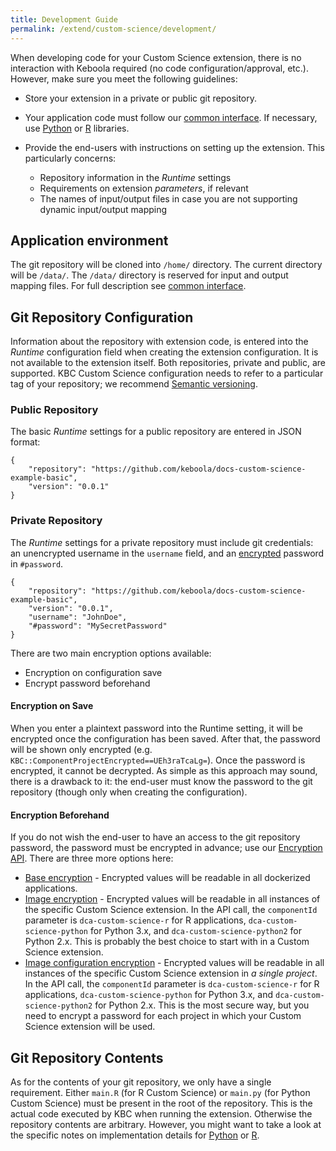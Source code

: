 ```yaml
---
title: Development Guide
permalink: /extend/custom-science/development/
---
```


When developing code for your Custom Science extension, there is no interaction with Keboola required (no code configuration/approval, etc.). 
However, make sure you meet the following guidelines:

- Store your extension in a private or public git repository.
- Your application code must follow our [common interface](/extend/common-interface/). 
If necessary, use [Python](/extend/custom-science/python/) or [R](/extend/custom-science/r/) libraries. 
- Provide the end-users with instructions on setting up the extension. This particularly concerns:
 
  - Repository information in the *Runtime* settings
  - Requirements on extension *parameters*, if relevant 
  - The names of input/output files in case you are not supporting dynamic input/output mapping

## Application environment
The git repository will be cloned into `/home/` directory. The current directory will be `/data/`. 
The `/data/` directory is reserved for input and output mapping files. For full description see 
[common interface](/extend/common-interface/).

## Git Repository Configuration

Information about the repository with extension code, is entered into the *Runtime* configuration field when 
creating the extension configuration. It is not available to the extension itself. Both repositories, private 
and public, are supported. KBC Custom Science configuration needs to refer to a particular tag of your repository; 
we recommend [Semantic versioning](http://semver.org/). 

### Public Repository
The basic *Runtime* settings for a public repository are entered in JSON format: 

	{
		"repository": "https://github.com/keboola/docs-custom-science-example-basic",
		"version": "0.0.1"
	}
    

### Private Repository
The *Runtime* settings for a private repository must include git credentials: an unencrypted username in the
`username` field, and an [encrypted](/architecture/encryption/) password in `#password`. 

	{
        "repository": "https://github.com/keboola/docs-custom-science-example-basic",
        "version": "0.0.1",
        "username": "JohnDoe",
        "#password": "MySecretPassword"
	}

There are two main encryption options available:

- Encryption on configuration save
- Encrypt password beforehand

#### Encryption on Save
When you enter a plaintext password into the Runtime setting, it will be encrypted once the configuration has been saved. 
After that, the password will be shown only encrypted (e.g. `KBC::ComponentProjectEncrypted==UEh3raTcaLg=`). 
Once the password is encrypted, it cannot be decrypted. 
As simple as this approach may sound, there is a drawback to it: 
the end-user must know the password to the git repository (though only when creating the configuration).
  
#### Encryption Beforehand
If you do not wish the end-user to have an access to the git repository password, the password must be encrypted in advance; use our 
[Encryption API](/architecture/encryption/). There are three more options here:

- [Base encryption](/architecture/encryption/#base-encryption) - Encrypted values will be readable in all dockerized applications.
- [Image encryption](/architecture/encryption/#image-encryption) - Encrypted values will be readable in all instances of the specific Custom Science extension.
 In the API call, the `componentId` parameter is `dca-custom-science-r` for R applications, `dca-custom-science-python` for Python 3.x, and `dca-custom-science-python2` for Python 2.x. This is probably the best choice to start with in a Custom Science extension.  
- [Image configuration encryption](/architecture/encryption/#image-configuration-encryption) - Encrypted values will be readable in all instances of the specific Custom Science extension in *a single project*.
 In the API call, the `componentId` parameter is `dca-custom-science-r` for R applications, `dca-custom-science-python` for Python 3.x, and `dca-custom-science-python2` for Python 2.x. This is the most secure way, 
 but you need to encrypt a password for each project in which your Custom Science extension will be used.

## Git Repository Contents
As for the contents of your git repository, we only have a single requirement. Either `main.R` (for R Custom Science) or `main.py` (for Python Custom Science) must be present in the root of the repository. 
This is the actual code executed by KBC when running the extension. 
Otherwise the repository contents are arbitrary.
However, you might want to take a look at the specific notes on implementation details for [Python](/extend/custom-science/python/) or [R](/extend/custom-science/r).

